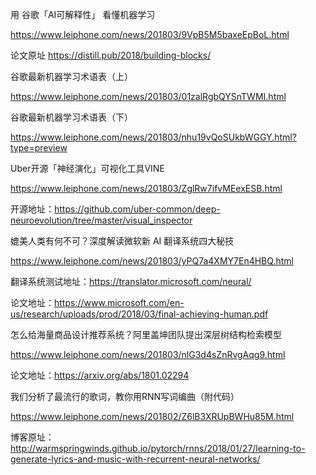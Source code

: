 用 谷歌「AI可解释性」 看懂机器学习 

https://www.leiphone.com/news/201803/9VpB5M5baxeEpBoL.html

论文原址 https://distill.pub/2018/building-blocks/


谷歌最新机器学习术语表（上）

https://www.leiphone.com/news/201803/01zalRgbQYSnTWMI.html

谷歌最新机器学习术语表（下）

https://www.leiphone.com/news/201803/nhu19vQoSUkbWGGY.html?type=preview


Uber开源「神经演化」可视化工具VINE    

  https://www.leiphone.com/news/201803/ZglRw7ifvMEexESB.html
  
  开源地址：https://github.com/uber-common/deep-neuroevolution/tree/master/visual_inspector


媲美人类有何不可？深度解读微软新 AI 翻译系统四大秘技

https://www.leiphone.com/news/201803/yPQ7a4XMY7En4HBQ.html

翻译系统测试地址：https://translator.microsoft.com/neural/

论文地址：https://www.microsoft.com/en-us/research/uploads/prod/2018/03/final-achieving-human.pdf


怎么给海量商品设计推荐系统？阿里盖坤团队提出深层树结构检索模型 

https://www.leiphone.com/news/201803/nlG3d4sZnRvgAqg9.html

论文地址：https://arxiv.org/abs/1801.02294


我们分析了最流行的歌词，教你用RNN写词编曲（附代码）

https://www.leiphone.com/news/201802/Z6lB3XRUpBWHu85M.html

博客原址：http://warmspringwinds.github.io/pytorch/rnns/2018/01/27/learning-to-generate-lyrics-and-music-with-recurrent-neural-networks/ 

